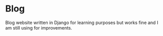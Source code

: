 # Blog
Blog website written in Django for learning purposes but works fine and I am still using for improvements.
